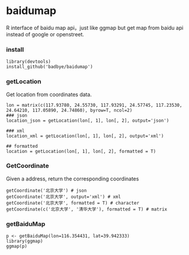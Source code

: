 baidumap
========

R interface of baidu map api，just like ggmap but get map from baidu api instead of google or openstreet.

### install
```
library(devtools)
install_github('badbye/baidumap')
```

### getLocation
Get location from coordinates data.
```
lon = matrix(c(117.93780, 24.55730, 117.93291, 24.57745, 117.23530, 24.64210, 117.05890, 24.74860), byrow=T, ncol=2)
### json 
location_json = getLocation(lon[, 1], lon[, 2], output='json')

### xml
location_xml = getLocation(lon[, 1], lon[, 2], output='xml')

## formatted
location = getLocation(lon[, 1], lon[, 2], formatted = T) 
```

### GetCoordinate
Given a address, return the corresponding coordinates
```
getCoordinate('北京大学') # json
getCoordinate('北京大学', output='xml') # xml
getCoordinate('北京大学', formatted = T) # character
getCoordinate(c('北京大学', '清华大学'), formatted = T) # matrix
```


### getBaiduMap

```
p <- getBaiduMap(lon=116.354431, lat=39.942333)
library(ggmap)
ggmap(p)
```
